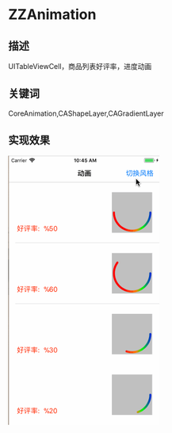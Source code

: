 # ZZAnimation

## 描述
UITableViewCell，商品列表好评率，进度动画

## 关键词
CoreAnimation,CAShapeLayer,CAGradientLayer

## 实现效果
![](Untitled1.gif)
